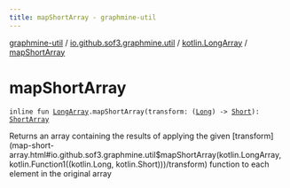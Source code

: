```yaml
---
title: mapShortArray - graphmine-util
---
```


[graphmine-util](../../index.html) / [io.github.sof3.graphmine.util](../index.html) / [kotlin.LongArray](index.html) / [mapShortArray](./map-short-array.html)

# mapShortArray

`inline fun `[`LongArray`](https://kotlinlang.org/api/latest/jvm/stdlib/kotlin/-long-array/index.html)`.mapShortArray(transform: (`[`Long`](https://kotlinlang.org/api/latest/jvm/stdlib/kotlin/-long/index.html)`) -> `[`Short`](https://kotlinlang.org/api/latest/jvm/stdlib/kotlin/-short/index.html)`): `[`ShortArray`](https://kotlinlang.org/api/latest/jvm/stdlib/kotlin/-short-array/index.html)

Returns an array containing the results of applying the given [transform](map-short-array.html#io.github.sof3.graphmine.util$mapShortArray(kotlin.LongArray, kotlin.Function1((kotlin.Long, kotlin.Short)))/transform) function to each element in the
original array

